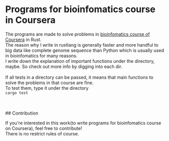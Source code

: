 # Programs for bioinfomatics course in Coursera
  
The programs are made to solve problems in [bioinfomatics course of Coursera](https://www.coursera.org/specializations/bioinformatics) in Rust.     
The reason why I write in rustlang is generally faster and more handful to big data like complete genome sequence than Python which is usually used in bioinfomatics for many reasons.    
I write down the explanation of important functions under the directory, maybe. So check out more info by digging into each dir.
<br> 
<br>
If all tests in a directory can be passed, it means that main functions to solve the problems in that course are fine.    
To test them, type it under the directory  
```cargo test```   

<br> 

<br>
## Contribution   

If you're interested in this work(to write programs for bioinfomatics course on Coursera), feel free to contribute!   
There is no restrict rules of course.   


